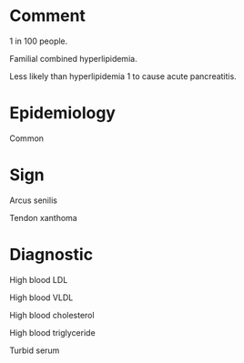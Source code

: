 # Comment

1 in 100 people.

Familial combined hyperlipidemia.

Less likely than hyperlipidemia 1 to cause acute pancreatitis.

# Epidemiology

Common

# Sign

Arcus senilis

Tendon xanthoma

# Diagnostic

High blood LDL

High blood VLDL

High blood cholesterol

High blood triglyceride

Turbid serum
